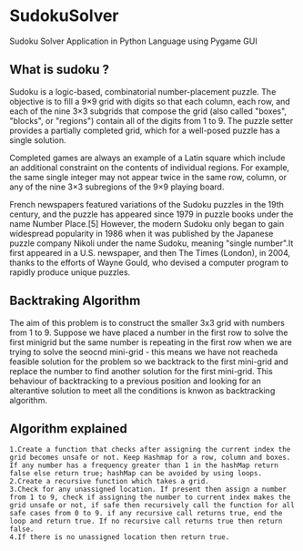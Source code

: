# SudokuSolver
Sudoku Solver Application in Python Language using Pygame GUI

## What is sudoku ?

Sudoku is a logic-based, combinatorial number-placement puzzle. The objective is to fill a 9×9 grid with digits so that each column, each row, and each of the nine 3×3 subgrids that compose the grid (also called "boxes", "blocks", or "regions") contain all of the digits from 1 to 9. The puzzle setter provides a partially completed grid, which for a well-posed puzzle has a single solution.

Completed games are always an example of a Latin square which include an additional constraint on the contents of individual regions. For example, the same single integer may not appear twice in the same row, column, or any of the nine 3×3 subregions of the 9×9 playing board.

French newspapers featured variations of the Sudoku puzzles in the 19th century, and the puzzle has appeared since 1979 in puzzle books under the name Number Place.[5] However, the modern Sudoku only began to gain widespread popularity in 1986 when it was published by the Japanese puzzle company Nikoli under the name Sudoku, meaning "single number".It first appeared in a U.S. newspaper, and then The Times (London), in 2004, thanks to the efforts of Wayne Gould, who devised a computer program to rapidly produce unique puzzles.

## Backtraking Algorithm

The aim of this problem is to construct the smaller 3x3 grid with numbers from 1 to 9. Suppose we have placed a number in the first row to solve the first minigrid but the same number is repeating in the first row when we are trying to solve the seocnd mini-grid - this means we have not reacheda feasible solution for the problem so we backtrack to the first mini-grid and replace the number to find another solution for the first mini-grid. This behaviour of backtracking to a previous position and looking for an alterantive solution to meet all the conditions is knwon as backtracking algorithm.

## Algorithm explained
```
1.Create a function that checks after assigning the current index the grid becomes unsafe or not. Keep Hashmap for a row, column and boxes. If any number has a frequency greater than 1 in the hashMap return false else return true; hashMap can be avoided by using loops.
2.Create a recursive function which takes a grid.
3.Check for any unassigned location. If present then assign a number from 1 to 9, check if assigning the number to current index makes the grid unsafe or not, if safe then recursively call the function for all safe cases from 0 to 9. if any recursive call returns true, end the loop and return true. If no recursive call returns true then return false.
4.If there is no unassigned location then return true.
```


